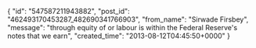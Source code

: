  {
   "id": "547587211943882",
   "post_id": "462493170453287_482690341766903",
   "from_name": "Sirwade Firsbey",
   "message": "through equity of or labour is within the Federal Reserve's notes that we earn",
   "created_time": "2013-08-12T04:45:50+0000"
 }
